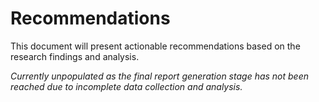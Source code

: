 # Recommendations

This document will present actionable recommendations based on the research findings and analysis.

_Currently unpopulated as the final report generation stage has not been reached due to incomplete data collection and analysis._